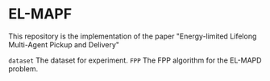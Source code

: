 # EL-MAPF
This repository is the implementation of the paper "Energy-limited Lifelong Multi-Agent Pickup and Delivery"

`dataset` The dataset for experiment.
`FPP` The FPP algorithm for the EL-MAPD problem.
